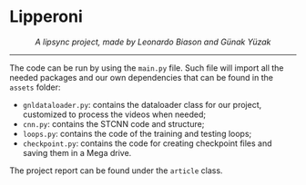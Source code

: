 <h1>Lipperoni</h1>
<p align="center"><i>A lipsync project, made by Leonardo Biason and Günak Yüzak</i></p>

---

The code can be run by using the `main.py` file. Such file will import all the needed packages and our own dependencies that can be found in the `assets` folder:
 - `gnldataloader.py`: contains the dataloader class for our project, customized to process the videos when needed;
 - `cnn.py`: contains the STCNN code and structure;
 - `loops.py`: contains the code of the training and testing loops;
 - `checkpoint.py`: contains the code for creating checkpoint files and saving them in a Mega drive.

The project report can be found under the `article` class.